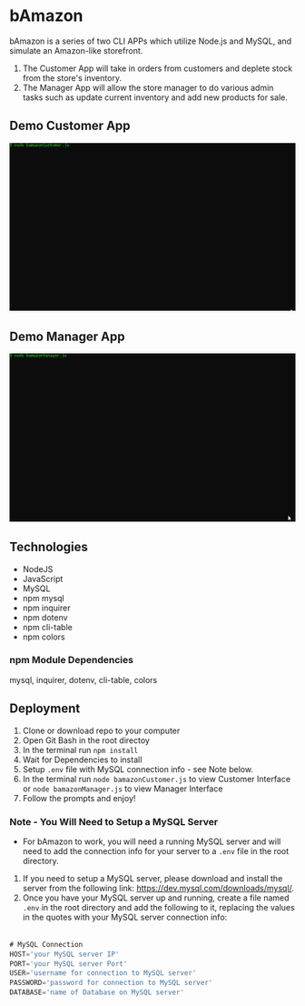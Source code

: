 # bAmazon
bAmazon is a series of two CLI APPs which utilize Node.js and MySQL, and simulate an Amazon-like storefront.
1. The Customer App will take in orders from customers and deplete stock from the store's inventory.
2. The Manager App will allow the store manager to do various admin tasks such as update current inventory and add new products for sale.


## Demo Customer App
![DemoCustomer](demo/demoCustomer.gif "bAmazon Customer Demo")


## Demo Manager App
![DemoManager](demo/demoManager.gif "bAmazon Manager Demo")

## Technologies

* NodeJS
* JavaScript
* MySQL
* npm mysql
* npm inquirer
* npm dotenv
* npm cli-table
* npm colors

### npm Module Dependencies
mysql, inquirer, dotenv, cli-table, colors


## Deployment

1. Clone or download repo to your computer
2. Open Git Bash in the root directoy
3. In the terminal run `npm install`
4. Wait for Dependencies to install
4. Setup `.env` file with MySQL connection info - see Note below.
5. In the terminal run `node bamazonCustomer.js` to view Customer Interface or `node bamazonManager.js` to view Manager Interface
6. Follow the prompts and enjoy!

### Note - You Will Need to Setup a MySQL Server
* For bAmazon to work, you will need a running MySQL server and will need to add the connection info for your server to a `.env` file in the root directory.
1. If you need to setup a MySQL server, please download and install the server from the following link: <https://dev.mysql.com/downloads/mysql/>.
2. Once you have your MySQL server up and running, create a file named `.env` in the root directory and add the following to it, replacing the values in the quotes with your MySQL server connection info:

```js

# MySQL Connection
HOST='your MySQL server IP'
PORT='your MySQL server Port'
USER='username for connection to MySQL server'
PASSWORD='password for connection to MySQL server'
DATABASE='name of Database on MySQL server'

```


